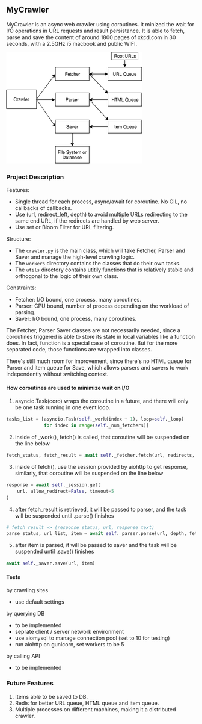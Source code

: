 ## MyCrawler

MyCrawler is an async web crawler using coroutines. It minized the wait for I/O operations in URL requests and result persistance. It is able to fetch, parse and save the content of around 1800 pages of xkcd.com in 30 seconds, with a 2.5GHz i5 macbook and public WIFI.

![Structure](crawler_structure.png)

### Project Description

Features:
- Single thread for each process, async/await for coroutine. No GIL, no callbacks of callbacks.
- Use (url, redirect_left, depth) to avoid multiple URLs redirecting to the same end URL, if the redirects are handled by web server.
- Use set or Bloom Filter for URL filtering.

Structure:
- The ```crawler.py``` is the main class, which will take Fetcher, Parser and Saver and manage the high-level crawling logic.
- The ```workers``` directory contains the classes that do their own tasks.
- The ```utils``` directory contains utitily functions that is relatively stable and orthogonal to the logic of their own class.

Constraints:
- Fetcher: I/O bound, one process, many coroutines.
- Parser: CPU bound, number of process depending on the workload of parsing.
- Saver: I/O bound, one process, many coroutines.

The Fetcher, Parser Saver classes are not necessarily needed, since a coroutines triggered is able to store its state in local variables like a function does. In fact, function is a special case of coroutine. But for the more separated code, those functions are wrapped into classes.

There's still much room for improvement, since there's no HTML queue for Parser and item queue for Save, which allows parsers and savers to work independently without switching context.

#### How coroutines are used to minimize wait on I/O 

1. asyncio.Task(coro) wraps the coroutine in a future, and there will only be one task running in one event loop.
```python
tasks_list = [asyncio.Task(self._work(index + 1), loop=self._loop)
              for index in range(self._num_fetchers)]
```

2. inside of _work(), fetch() is called, that coroutine will be suspended on the line below
```python
fetch_status, fetch_result = await self._fetcher.fetch(url, redirects, depth)
```

3. inside of fetch(), use the session provided by aiohttp to get response, similarly, that coroutine will be suspended on the line below
```python
response = await self._session.get(
    url, allow_redirect=False, timeout=5
)
```

4. after fetch_result is retrieved, it will be passed to parser, and the task will be suspended until .parse() finishes
```python
# fetch_result => (response status, url, response_text)
parse_status, url_list, item = await self._parser.parse(url, depth, fetch_result[-1])
```

5. after item is parsed, it will be passed to saver and the task will be suspended until .save() finishes
```python
await self._saver.save(url, item)
```

#### Tests

by crawling sites
  - use default settings

by querying DB
  - to be implemented
  - seprate client / server network environment
  - use aiomysql to manage connection pool (set to 10 for testing)
  - run aiohttp on gunicorn, set workers to be 5

by calling API
  - to be implemented

### Future Features

1. Items able to be saved to DB.
2. Redis for better URL queue, HTML queue and item queue.
3. Multiple processes on different machines, making it a distributed crawler.
